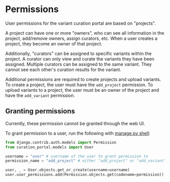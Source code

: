 # Permissions

User permissions for the variant curation portal are based on "projects".

A project can have one or more "owners", who can see all information in
the project, add/remove owners, assign curators, etc. When a user creates
a project, they become an owner of that project.

Additionally, "curators" can be assigned to specific variants within the
project. A curator can only view and curate the variants they have been
assigned. Multiple curators can be assigned to the same variant. They
cannot see each other's curation results for the variant.

Additional permissions are required to create projects and upload variants.
To create a project, the user must have the `add_project` permission.
To upload variants to a project, the user must be an owner of the project
and have the `add_variant` permission.

## Granting permissions

Currently, these permission cannot be granted through the web UI.

To grant permission to a user, run the following with
[manage.py shell](https://docs.djangoproject.com/en/2.2/ref/django-admin/#shell):

```python
from django.contrib.auth.models import Permission
from curation_portal.models import User

username = "user" # username of the user to grant permission to
permission_name = "add_project" # either "add_project" or "add_variant"

user, _ = User.objects.get_or_create(username=username)
user.user_permissions.add(Permission.objects.get(codename=permission))
```
